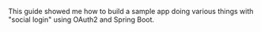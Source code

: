 This guide showed me how to build a sample app doing various things with "social login" using OAuth2 and Spring Boot.
